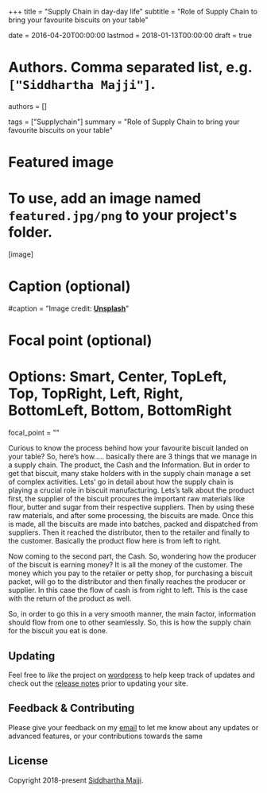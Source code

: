 +++
title = "Supply Chain in day-day life"
subtitle = "Role of Supply Chain to bring your favourite biscuits on your table"

date = 2016-04-20T00:00:00
lastmod = 2018-01-13T00:00:00
draft = true

# Authors. Comma separated list, e.g. `["Siddhartha Majji"]`.
authors = []

tags = ["Supplychain"]
summary = "Role of Supply Chain to bring your favourite biscuits on your table"

# Featured image
# To use, add an image named `featured.jpg/png` to your project's folder. 
[image]
  # Caption (optional)
  #caption = "Image credit: [**Unsplash**](https://unsplash.com/photos/CpkOjOcXdUY)"

  # Focal point (optional)
  # Options: Smart, Center, TopLeft, Top, TopRight, Left, Right, BottomLeft, Bottom, BottomRight
  focal_point = ""


Curious to know the process behind how your favourite biscuit landed on your table? So, here’s how….. basically there are 3 things that we manage in a supply chain. The product, the Cash and the Information. But in order to get that biscuit, many stake holders with in the supply chain manage a set of complex activities. Lets’ go in detail about how the supply chain is playing a crucial role in biscuit manufacturing. Lets’s talk about the product first, the supplier of the biscuit procures the important raw materials like flour, butter and sugar from their respective suppliers. Then by using these raw materials, and after some processing, the biscuits are made. Once this is made, all the biscuits are made into batches, packed and dispatched from suppliers. Then it reached the distributor, then to the retailer and finally to the customer. Basically the product flow here is from left to right.

Now coming to the second part, the Cash. So, wondering how the producer of the biscuit is earning money? It is all the money of the customer. The money which you pay to the retailer or petty shop, for purchasing a biscuit packet, will go to the distributor and then finally reaches the producer or supplier. In this case the flow of cash is from right to left. This is the case with the return of the product as well.

So, in order to go this in a very smooth manner, the main factor, information should flow from one to other seamlessly. So, this is how the supply chain for the biscuit you eat is done.

## Updating

Feel free to *like* the project on [wordpress](https://wordpress.com/posts/siddharthamajji.wordpress.com) to help keep track of updates and check out the [release notes](https://sourcethemes.com/academic/updates) prior to updating your site.


## Feedback & Contributing

Please give your feedback on my [email](mailto:siddharthamajji@gmail.com) to let me know about any updates or advanced features, or your contributions towards the same

## License

Copyright 2018-present [Siddhartha Majji](https://siddharthamajji.com).

